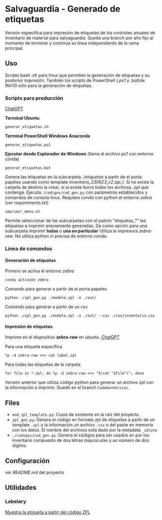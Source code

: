 # Salvaguardia - Generado de etiquetas
Versión especifica para impresión de etiquetas de los controles anuales de inventario de material para salvaguardia.
Queda una branch por año fijo al momento de terminar y continúa su línea independiente de la rama principal.

## Uso
Scripts bash _.sh_ para linux que permiten la generación de etiquetas y su posterior impresión. También los scripts de PowerShell (_.ps1_ y _.bat_)de Win10 sólo para la generación de etiquetas.

### Scripts para producción
[ChatGPT](https://chatgpt.com/c/5e331d27-bbba-4e2e-8413-ef946d1befe2)

**Terminal Ubuntu**
```
generar_etiquetas.sh
```

**Terminal PowerShell Windows Anaconda**
```
generar_etiquetas.ps1
```

**Ejecutar desde Explorador de Windows** (llama al archivo ps1 con entorno conda)
```
generar_etiquetas.bat
```

Genera las etiquetas en la subcarpeta *./etiquetas* a partir de el porta papeles usando como template *inventario_230623_v2.zpl_t*. Si no existe la carpeta de destino la crear, si sí existe borra todos los archivos *.zpl* que contenga.
Ejecuta`./codigos/cod_gen.py` con parámetros establecidos y comandos de consola linux.
Requiere _conda_ con python el entorno _zebra_ (ver requirements.txt)

```
imprimir_menu.sh
```
Permite seleccionar de las subcarpetas con el patron "etiquetas_*" las etiquetas a imprimir previamente generadas. Da como opción para una subcarpeta imprimir **todas** o **una en particular** 
Utiliza la impresora *zebra-raw*. No utiliza python ni precisa de entorno conda.

### Linea de comandos
#### Generación de etiquetas
Primero se activa el entorno _zebra_
```
conda activate zebra
```
Comando para generar a partir de el porta papeles
```
python ./zpl_gen.py ./modelo.zpl -o ./out/
```
Comando para generar a partir de un _csv_
```
python ./zpl_gen.py ./modelo.zpl -o ./out/ --csv ./csv/inventario.csv
```
#### Impresión de etiquetas
Imprime en el dispositivo __zebra-raw__ en ubuntu. [ChatGPT](https://chat.openai.com/c/4736aef4-f2ee-4197-9721-cee293930aa6)

Para una etiqueta específica
```
lp -d zebra-raw <<< cat label.zpl
```
Para todas las etiquetas de la carpeta
```
for file in *.zpl; do lp -d zebra-raw <<< "$(cat "$file")"; done
```

Versión anterior que utiliza código python para generar un archivo zpl con la información a imprimir. Quedó en el branch `CodeGenVersion`.


## Files
- `mod_zpl_template.py`: Copia de existente en la raiz del proyecto.
- `zpl_gen.py`: Genera el código en formato _zpl_ de etiquetas a partir de un template `.zpl` y la información un archivo `.csv` o del paste en memoria con los datos. El nombre del archivos está dado por la metadata `_idlote`
- `./codigos/cod_gen.py`: Genera el códigos para ser usados en por los inventario compuesto de dos letras mayúsculas y un número de dos dígitos. 

## Configuración
ver _README.md_ del proyecto

## Utilidades
### Labelary
[Muestra la etiqueta a partir del código ZPL](http://labelary.com/viewer.html)
